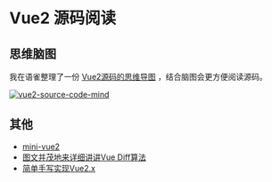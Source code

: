 # Vue2 源码阅读

## 思维脑图

我在语雀整理了一份 [Vue2源码的思维导图](https://www.yuque.com/docs/share/fa03a481-7f1f-4882-90ac-8687c250a937) ，结合脑图会更方便阅读源码。

[![vue2-source-code-mind](https://cdn.ouduidui.cn/dosc/vue2-source-code-mind.jpg)](https://www.yuque.com/docs/share/fa03a481-7f1f-4882-90ac-8687c250a937)

## 其他

- [mini-vue2](https://github.com/OUDUIDUI/mini/tree/master/packages/mini-vue2)
- [图文并茂地来详细讲讲Vue Diff算法](https://juejin.cn/post/6971622260490797069)
- [简单手写实现Vue2.x](https://juejin.cn/post/6963079075938172936)